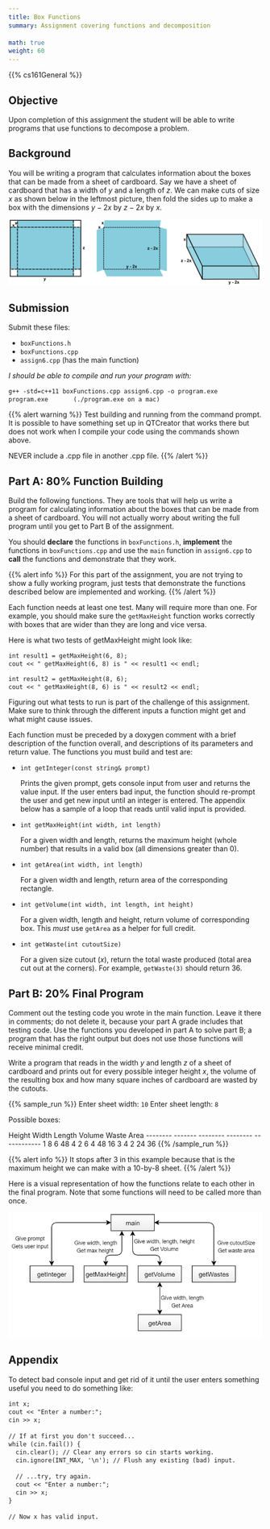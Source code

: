 ```yaml
---
title: Box Functions
summary: Assignment covering functions and decomposition

math: true
weight: 60
---
```


{{% cs161General %}}

## Objective

Upon completion of this assignment the student will be able to write
programs that use functions to decompose a problem.

## Background

You will be writing a program that calculates information about the
boxes that can be made from a sheet of cardboard. Say we have a sheet of
cardboard that has a width of $y$ and a length of $z$. We can make cuts
of size $x$ as shown below in the leftmost picture, then fold the sides
up to make a box with the dimensions $y - 2x$ by $z - 2x$ by $x$.

![A flat sheet is cut and folded into a box](cardboard.png)

## Submission

Submit these files:

* `boxFunctions.h`
* `boxFunctions.cpp`
* `assign6.cpp`  (has the main function)

*I should be able to compile and run your program with:*

    g++ -std=c++11 boxFunctions.cpp assign6.cpp -o program.exe
    program.exe       (./program.exe on a mac)

{{% alert warning %}}
Test building and running from the command prompt. It is possible to have something set up
in QTCreator that works there but does not work when I compile your code using the
commands shown above.

NEVER include a .cpp file in another .cpp file.
{{% /alert %}}

## Part A: 80% Function Building

Build the following functions. They are tools that will help us write a
program for calculating information about the boxes that can be made
from a sheet of cardboard. You will not actually worry about writing the
full program until you get to Part B of the assignment.

You should **declare** the functions in `boxFunctions.h`,
**implement** the functions in `boxFunctions.cpp` and use the `main`
function in `assign6.cpp` to **call** the functions and demonstrate
that they work.

{{% alert info %}}
For this part of the assignment, you are not trying to
show a fully working program, just tests that demonstrate the functions
described below are implemented and working.
{{% /alert %}}

Each function needs at least one test. Many will require more than one.
For example, you should make sure the `getMaxHeight` function works
correctly with boxes that are wider than they are long and vice versa.

Here is what two tests of getMaxHeight might look like:

```
int result1 = getMaxHeight(6, 8);
cout << " getMaxHeight(6, 8) is " << result1 << endl;
```

```
int result2 = getMaxHeight(8, 6);
cout << " getMaxHeight(8, 6) is " << result2 << endl;
```

Figuring out what tests to run is part of the challenge of this assignment.
Make sure to think through the different inputs a function might get
and what might cause issues.

Each function must be preceded by a doxygen comment with a brief
description of the function overall, and descriptions of its parameters
and return value. The functions you must build and test are:

* `int getInteger(const string& prompt)`

  Prints the given prompt, gets console input from user and returns the
  value input. If the user enters bad input, the function should
  re-prompt the user and get new input until an integer is entered.
  The appendix below has a sample of a loop that reads until
  valid input is provided.

* `int getMaxHeight(int width, int length)`

  For a given width and length, returns the maximum height (whole
  number) that results in a valid box (all dimensions greater than 0).

* `int getArea(int width, int length)`

  For a given width and length, return area of the corresponding
  rectangle.

* `int getVolume(int width, int length, int height)`

  For a given width, length and height, return volume of corresponding
  box. This *must* use `getArea` as a helper for full credit.

* `int getWaste(int cutoutSize)`

  For a given size cutout ($x$), return the total waste produced (total
  area cut out at the corners). For example, `getWaste(3)` should return 36.

## Part B: 20% Final Program

Comment out the testing code you wrote in the main function. Leave it
there in comments; do not delete it, because your part A grade includes
that testing code. Use the functions you developed in part A to solve
part B; a program that has the right output but does not use those
functions will receive minimal credit.

Write a program that reads in the width $y$ and length $z$ of a sheet
of cardboard and prints out for every possible integer height $x$, the
volume of the resulting box and how many square inches of cardboard are
wasted by the cutouts.

{{% sample_run %}}
Enter sheet width: `10`
Enter sheet length: `8`

Possible boxes:

  Height   Width   Length   Volume   Waste Area
  \-\-\-\-\-\-\-\- \-\-\-\-\-\-\- \-\-\-\-\-\-\-\- \-\-\-\-\-\-\-\- \-\-\-\-\-\-\-\-\-\-\-\-
  1        8       6        48       4
  2        6       4        48       16
  3        4       2        24       36
{{% /sample_run %}}

{{% alert info %}}
It stops after 3 in this example because that is the maximum height we
can make with a 10-by-8 sheet.
{{% /alert %}}

Here is a visual representation of how the functions relate to each
other in the final program. Note that some functions will need to be
called more than once.

![call graph](callgraph.png)


## Appendix

To detect bad console input and get rid of it until the user enters
something useful you need to do something like:

```
int x;
cout << "Enter a number:";
cin >> x;

// If at first you don't succeed...
while (cin.fail()) {
  cin.clear(); // Clear any errors so cin starts working.
  cin.ignore(INT_MAX, '\n'); // Flush any existing (bad) input.

  // ...try, try again.
  cout << "Enter a number:";
  cin >> x;
}

// Now x has valid input.
```
